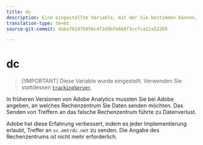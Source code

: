 ```yaml
---
title: dc
description: Eine eingestellte Variable, mit der Sie bestimmen können, welches Rechenzentrum verwendet werden soll.
translation-type: tm+mt
source-git-commit: dabaf6247695bc4f3d9bfe668f3ccfca12a52269

---
```



# dc

>[!IMPORTANT] Diese Variable wurde eingestellt. Verwenden Sie stattdessen [`trackingServer`](trackingserver.md).

In früheren Versionen von Adobe Analytics mussten Sie bei Adobe angeben, an welches Rechenzentrum Sie Daten senden möchten. Das Senden von Treffern an das falsche Rechenzentrum führte zu Datenverlust.

Adobe hat diese Erfahrung verbessert, indem es jeder Implementierung erlaubt, Treffer an `sc.omtrdc.net` zu senden. Die Angabe des Rechenzentrums ist nicht mehr erforderlich.
